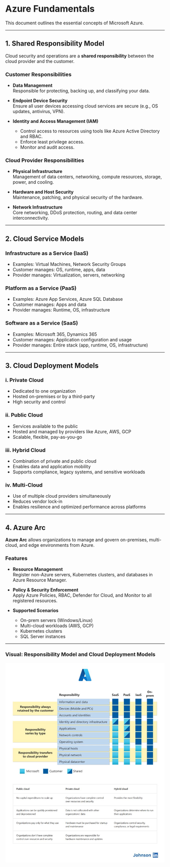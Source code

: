 # Azure Fundamentals

This document outlines the essential concepts of Microsoft Azure.

---

## 1. Shared Responsibility Model

Cloud security and operations are a **shared responsibility** between the cloud provider and the customer.

### Customer Responsibilities

- **Data Management**  
  Responsible for protecting, backing up, and classifying your data.

- **Endpoint Device Security**  
  Ensure all user devices accessing cloud services are secure (e.g., OS updates, antivirus, VPN).

- **Identity and Access Management (IAM)**  
  - Control access to resources using tools like Azure Active Directory and RBAC.  
  - Enforce least privilege access.  
  - Monitor and audit access.

### Cloud Provider Responsibilities

- **Physical Infrastructure**  
  Management of data centers, networking, compute resources, storage, power, and cooling.

- **Hardware and Host Security**  
  Maintenance, patching, and physical security of the hardware.

- **Network Infrastructure**  
  Core networking, DDoS protection, routing, and data center interconnectivity.


---

## 2. Cloud Service Models

### Infrastructure as a Service (IaaS)

- Examples: Virtual Machines, Network Security Groups
- Customer manages: OS, runtime, apps, data
- Provider manages: Virtualization, servers, networking

### Platform as a Service (PaaS)

- Examples: Azure App Services, Azure SQL Database
- Customer manages: Apps and data
- Provider manages: Runtime, OS, infrastructure

### Software as a Service (SaaS)

- Examples: Microsoft 365, Dynamics 365
- Customer manages: Application configuration and usage
- Provider manages: Entire stack (app, runtime, OS, infrastructure)

---

## 3. Cloud Deployment Models

### i. Private Cloud

- Dedicated to one organization
- Hosted on-premises or by a third-party
- High security and control

### ii. Public Cloud

- Services available to the public
- Hosted and managed by providers like Azure, AWS, GCP
- Scalable, flexible, pay-as-you-go

### iii. Hybrid Cloud

- Combination of private and public cloud
- Enables data and application mobility
- Supports compliance, legacy systems, and sensitive workloads

### iv. Multi-Cloud

- Use of multiple cloud providers simultaneously
- Reduces vendor lock-in
- Enables resilience and optimized performance across platforms

---

## 4. Azure Arc

**Azure Arc** allows organizations to manage and govern on-premises, multi-cloud, and edge environments from Azure.

### Features

- **Resource Management**  
  Register non-Azure servers, Kubernetes clusters, and databases in Azure Resource Manager.

- **Policy & Security Enforcement**  
  Apply Azure Policies, RBAC, Defender for Cloud, and Monitor to all registered resources.

- **Supported Scenarios**  
  - On-prem servers (Windows/Linux)
  - Multi-cloud workloads (AWS, GCP)
  - Kubernetes clusters
  - SQL Server instances

---

### Visual: Responsibility Model and Cloud Deployment Models

![Shared Responsibility Model and Cloud Deployment Models](./visuals/shared-responsibility-and-cloud-deployment-models.jpg)
